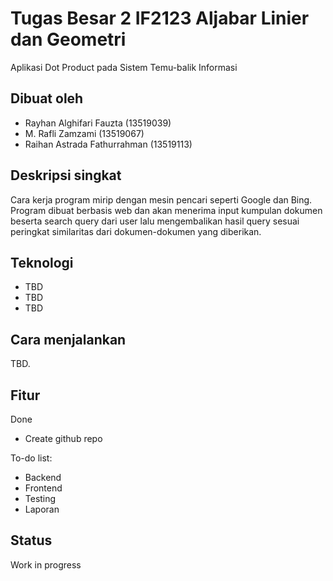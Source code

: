 # Tugas Besar 2 IF2123 Aljabar Linier dan Geometri
Aplikasi Dot Product pada Sistem Temu-balik Informasi

## Dibuat oleh
* Rayhan Alghifari Fauzta (13519039)
* M. Rafli Zamzami (13519067)
* Raihan Astrada Fathurrahman (13519113)

## Deskripsi singkat
Cara kerja program mirip dengan mesin pencari seperti Google dan Bing. Program dibuat berbasis web dan akan menerima input kumpulan dokumen beserta search query dari user lalu mengembalikan hasil query sesuai peringkat similaritas dari dokumen-dokumen yang diberikan.

## Teknologi
* TBD
* TBD
* TBD

## Cara menjalankan
TBD.

## Fitur
Done
* Create github repo

To-do list:
* Backend
* Frontend
* Testing
* Laporan

## Status
Work in progress
